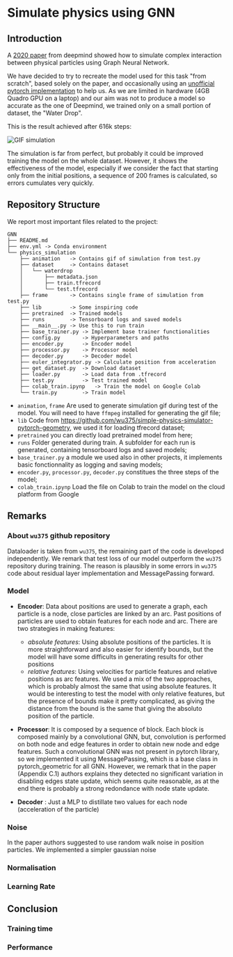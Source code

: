 # Simulate physics using GNN

## Introduction
A [2020 paper](https://www.deepmind.com/publications/learning-to-simulate-complex-physics-with-graph-networks)
from deepmind showed how to simulate complex interaction between physical
particles using Graph Neural Network.

We have decided to try to recreate the model used for this task "from scratch", based solely on the paper, and 
occasionally using an [unofficial pytorch implementation](https://github.com/wu375/simple-physics-simulator-pytorch-geometry) 
to help us.
As we are limited in hardware (4GB Quadro GPU on a laptop) and our aim was not to produce a model
so accurate as the one of Deepmind, we trained only on a small portion of dataset, the "Water Drop".

This is the result achieved after 616k steps:

![GIF simulation](animation/simulation_616k_20221216-221417.gif)

The simulation is far from perfect, but probably it could be improved training
the model on the whole dataset. However, it shows the effectiveness of the model, 
especially if we consider the fact that starting only from the initial positions, a 
sequence of 200 frames is calculated, so errors cumulates very quickly.


## Repository Structure
 
We report most important files related to the project:
```
GNN
├── README.md
├── env.yml -> Conda environment 
└── physics_simulation
    ├── animation   -> Contains gif of simulation from test.py 
    ├── dataset     -> Contains dataset
    │   └── waterdrop
    │       ├── metadata.json
    │       ├── train.tfrecord
    │       └── test.tfrecord
    ├── frame       -> Contains single frame of simulation from test.py
    ├── lib         -> Some inspiring code
    ├── pretrained  -> Trained models 
    ├── runs        -> Tensorboard logs and saved models
    ├── __main__.py -> Use this to run train
    ├── base_trainer.py -> Implement base trainer functionalities 
    ├── config.py       -> Hyperparameters and paths
    ├── encoder.py      -> Encoder model
    ├── processor.py    -> Processor model
    ├── decoder.py      -> Decoder model
    ├── euler_integrator.py -> Calculate position from acceleration
    ├── get_dataset.py  -> Download dataset
    ├── loader.py       -> Load data from .tfrecord 
    ├── test.py         -> Test trained model
    ├── colab_train.ipynp   -> Train the model on Google Colab
    └── train.py        -> Train model
```

- `animation`, `frame` Are used to generate simulation gif during test of the model.
    You will need to have `ffmpeg` installed for generating the gif file;
- `lib` Code from https://github.com/wu375/simple-physics-simulator-pytorch-geometry, we used it
 for loading tfrecord dataset;
- `pretrained` you can directly load pretrained model from here;
- `runs` Folder generated during train. A subfolder for each run is generated, containing
 tensorboard logs and saved models;
- `base_trainer.py` a module we used also in other projects, it implements basic fonctionnality
 as logging and saving models;
- `encoder.py`, `processor.py`, `decoder.py` constitues the three steps of the model;
- `colab_train.ipynp` Load the file on Colab to train the model on the cloud platform from Google


## Remarks

### About `wu375` github repository

Dataloader is taken from `wu375`, the remaining part of the code is developed independently.
We remark that test loss of our model outperform the `wu375` repository during training.
The reason is plausibly in some errors in `wu375` code about residual layer implementation and MessagePassing forward.


### Model

- **Encoder**: Data about positions are used to generate a graph, each particle 
is a node, close particles are linked by an arc. Past positions of particles are 
used to obtain features for each node and arc.
There are two strategies in making features:
  - *absolute features*: Using absolute positions of the particles. It is more straightforward
  and also easier for identify bounds, but the model will have some difficults in generating results
  for other positions
  - *relative features*: Using velocities for particle features and relative positions as arc features.
  We used a mix of the two approaches, which is probably almost the same that using absolute features.
  It would be interesting to test the model with only relative features, but the presence of bounds make it pretty
  complicated, as giving the distance from the bound is the same that giving the absoluto position of the particle.


- **Processor**: It is composed by a sequence of block. Each block is composed mainly by
a convolutional GNN, but, convolution is performed on both node and edge features in
order to obtain new node and edge features. Such a convolutional GNN was not present in
pytorch library, so we implemented it using MessagePassing, which is a base class in pytorch_geometric
for all GNN. However, we remark that in the paper (Appendix C.1) authors explains they detected
no significant variation in disabling edges state update, which seems quite reasonable, as
at the end there is probably a strong redondance with node state update.


- **Decoder** : Just a MLP to distillate two values for each node (acceleration of the particle)


### Noise

In the paper authors suggested to use random walk noise in position particles.
We implemented a simpler gaussian noise 

### Normalisation

### Learning Rate

## Conclusion
    
### Training time

### Performance

